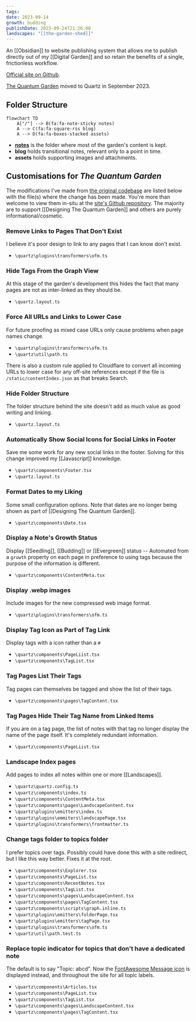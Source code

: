```yaml
---
tags: 
date: 2023-09-14
growth: budding
publishDate: 2023-09-24T21:26:00
landscapes: "[[the-garden-shed]]"
---
```

An [[Obsidian]] to website publishing system that allows me to publish directly out of my [[Digital Garden]] and so retain the benefits of a single, frictionless workflow.

[Official site on Github](https://quartz.jzhao.xyz).

[The Quantum Garden](https://quantumgardener.blog) moved to Quartz in September 2023.

## Folder Structure
```mermaid
flowchart TD
    A["/"] --> B(fa:fa-note-sticky notes)
    A --> C(fa:fa-square-rss blog)
    A --> D(fa:fa-boxes-stacked assets)   
```
- **[notes](/notes/index)** is the folder where most of the garden's content is kept.
- **blog** holds transitional notes, relevant only to a point in time.
- **assets** holds supporting images and attachments.

## Customisations for *The Quantum Garden*
The modifications I've made from [the original codebase](https://github.com/jackyzha0/quartz) are listed below with the file(s) where the change has been made. You're more than welcome to view them in-situ at the [site's Github repository](https://github.com/quantumgardener/qg.blog). The majority are to support [[Designing The Quantum Garden]] and others are purely informational/cosmetic.

### Remove Links to Pages That Don't Exist
I believe it's poor design to link to any pages that I can know don't exist.
- `\quartz\plugins\transformers\ofm.ts`

### Hide Tags From the Graph View
At this stage of the garden's development this hides the fact that many pages are not as inter-linked as they should be.
- `\quartz.layout.ts`

### Force All URLs and Links to Lower Case
For future proofing as mixed case URLs only cause problems when page names change.
- `\quartz\plugins\transformers\ofm.ts`
- `\quartz\util\path.ts`

There is also a custom rule applied to Cloudflare to convert all incoming URLs to lower case for any off-site references except if the file is `/static/contentIndex.json` as that breaks Search.

### Hide Folder Structure
The folder structure behind the site doesn't add as much value as good writing and linking.
- `\quartz.layout.ts`

### Automatically Show Social Icons for Social Links in Footer
Save me some work for any new social links in the footer. Solving for this change improved my [[Javascript]] knowledge.
- `\quartz\components\Footer.tsx`
- `\quartz.layout.ts`

### Format Dates to my Liking
Some small configuration options. Note that dates are no longer being shown as part of [[Designing The Quantum Garden]].
- `\quartz\components\Date.tsx`

### Display a Note's Growth Status
Display [[Seedling]], [[Budding]] or [[Evergreen]] status -- Automated from a `growth` property on each page in preference to using tags because the purpose of the information is different.
- `\quartz\components\ContentMeta.tsx`

### Display .webp images
Include images for the new compressed web image format.
- `\quartz\plugins\transformers\ofm.ts`

### Display Tag Icon as Part of Tag Link
Display tags with a icon rather than a `#`
- `\quartz\components\PageLiist.tsx`
- `\quartz\components\TagList.tsx`

### Tag Pages List Their Tags
Tag pages can themselves be tagged and show the list of their tags.
- `\quartz\components\pages\TagContent.tsx`

### Tag Pages Hide Their Tag Name from Linked Items
If you are on a tag page, the list of notes with that tag no longer display the name of the page itself. It's completely redundant information.
- `\quartz\components\PageLiist.tsx`

### Landscape Index pages
Add pages to index all notes within one or more [[Landscapes]].
- `\quartz\quartz.config.ts`
- `\quartz\components\index.ts`
- `\quartz\components\ContentMeta.tsx`
- `\quartz\components\pages\LandscapeContent.tsx`
- `\quartz\plugins\emitters\index.ts`
- `\quartz\plugins\emmiters\landscapePage.tsx`
- `\quartz\plugins\transformers\frontmatter.ts`

### Change tags folder to topics folder
I prefer topics over tags. Possibly could have done this with a site redirect, but I like this way better. Fixes it at the root.
- `\quartz\components\Explorer.tsx`
- `\quartz\components\PageList.tsx`
- `\quartz\components\RecentNotes.tsx`
- `\quartz\components\TagList.tsx`
- `\quartz\components\pages\LandscapeContent.tsx`
- `\quartz\components\pages\TagContent.tsx`
- `\quartz\components\scripts\graph.inline.ts`
- `\quartz\plugins\emitters\folderPage.tsx`
- `\quartz\plugins\emitters\tagPage.tsx`
- `\quartz\plugins\transformers\ofm.ts`
- `\quartz\util\path.test.ts`

### Replace topic indicator for topics that don't have a dedicated note
The default is to say "Topic: abcd". Now the [FontAwesome Message icon](https://fontawesome.com/icons/message?f=classic&s=regular) is displayed instead, and throughout the site for all topic labels.
- `\quartz\components\Articles.tsx`
- `\quartz\components\PageList.tsx`
- `\quartz\components\TagList.tsx`
- `\quartz\components\pages\LandscapeContent.tsx`
- `\quartz\components\pages\TagContent.tsx`